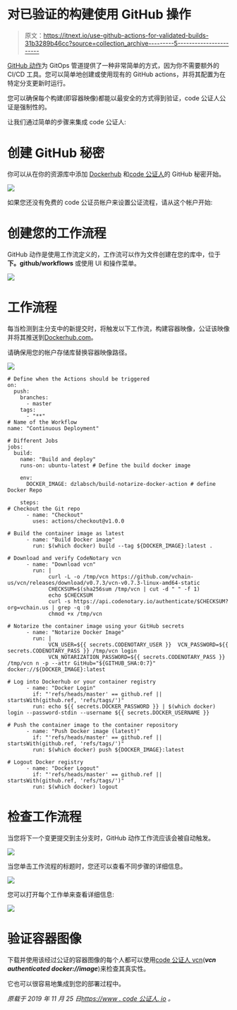 # 对已验证的构建使用 GitHub 操作

> 原文：<https://itnext.io/use-github-actions-for-validated-builds-31b3289b46cc?source=collection_archive---------5----------------------->

[GitHub 动作](https://github.com/features/actions)为 GitOps 管道提供了一种非常简单的方式，因为你不需要额外的 CI/CD 工具。您可以简单地创建或使用现有的 GitHub actions，并将其配置为在特定分支更新时运行。

您可以确保每个构建(即容器映像)都能以最安全的方式得到验证，code 公证人公证是强制性的。

让我们通过简单的步骤来集成 code 公证人:

# 创建 GitHub 秘密

你可以从在你的资源库中添加 [Dockerhub](https://hub.docker.com/) 和[code 公证人](https://www.codenotary.io)的 GitHub 秘密开始。

![](img/2196a28c08bcbd3d05fd8ea6c7cca03c.png)

如果您还没有免费的 code 公证员帐户来设置公证流程，请从这个帐户开始:

# 创建您的工作流程

GitHub 动作是使用工作流定义的，工作流可以作为文件创建在您的库中，位于**下。github/workflows** 或使用 UI 和操作菜单。

![](img/390ba84a317e97e6a66036574f3714a6.png)

# 工作流程

每当检测到主分支中的新提交时，将触发以下工作流，构建容器映像，公证该映像并将其推送到[Dockerhub.com](https://hub.docker.com/)。

请确保用您的帐户存储库替换容器映像路径。

![](img/0793568e3e2796f60df4e3f796005f04.png)

```
# Define when the Actions should be triggered
on:
  push:
    branches:
      - master
    tags:
      - "**"
# Name of the Workflow
name: "Continuous Deployment"

# Different Jobs
jobs:
  build:
    name: "Build and deploy"
    runs-on: ubuntu-latest # Define the build docker image

    env:
      DOCKER_IMAGE: dzlabsch/build-notarize-docker-action # define Docker Repo

    steps:
# Checkout the Git repo
      - name: "Checkout"
        uses: actions/checkout@v1.0.0  

# Build the container image as latest
      - name: "Build Docker image"
        run: $(which docker) build --tag ${DOCKER_IMAGE}:latest .

# Download and verify CodeNotary vcn
      - name: "Download vcn"
        run: |
             curl -L -o /tmp/vcn https://github.com/vchain-us/vcn/releases/download/v0.7.3/vcn-v0.7.3-linux-amd64-static
             CHECKSUM=$(sha256sum /tmp/vcn | cut -d " " -f 1)
             echo $CHECKSUM
             curl -s https://api.codenotary.io/authenticate/$CHECKSUM?org=vchain.us | grep -q :0
             chmod +x /tmp/vcn

# Notarize the container image using your GitHub secrets
      - name: "Notarize Docker Image"
        run: |
             VCN_USER=${{ secrets.CODENOTARY_USER }}  VCN_PASSWORD=${{ secrets.CODENOTARY_PASS }} /tmp/vcn login
             VCN_NOTARIZATION_PASSWORD=${{ secrets.CODENOTARY_PASS }} /tmp/vcn n -p --attr GitHub="${GITHUB_SHA:0:7}" docker://${DOCKER_IMAGE}:latest 

# Log into Dockerhub or your container registry
      - name: "Docker Login"
        if: "'refs/heads/master' == github.ref || startsWith(github.ref, 'refs/tags/')"
        run: echo ${{ secrets.DOCKER_PASSWORD }} | $(which docker) login --password-stdin --username ${{ secrets.DOCKER_USERNAME }}

# Push the container image to the container repository
      - name: "Push Docker image (latest)"
        if: "'refs/heads/master' == github.ref || startsWith(github.ref, 'refs/tags/')"
        run: $(which docker) push ${DOCKER_IMAGE}:latest

# Logout Docker registry
      - name: "Docker Logout"
        if: "'refs/heads/master' == github.ref || startsWith(github.ref, 'refs/tags/')"
        run: $(which docker) logout
```

# 检查工作流程

当您将下一个变更提交到主分支时，GitHub 动作工作流应该会被自动触发。

![](img/f20409f3ab99f1d8b5285fe4253022da.png)

当您单击工作流程的标题时，您还可以查看不同步骤的详细信息。

![](img/459ffbe22f681eda2586e475ebea2ff5.png)

您可以打开每个工作单来查看详细信息:

![](img/855cc30d25d8c60d774c38ae9b6a451f.png)

# 验证容器图像

下载并使用该经过公证的容器图像的每个人都可以使用[code 公证人 vcn](https://github.com/vchain-us/vcn)(***vcn authenticated docker://image***)来检查其真实性。

它也可以很容易地集成到您的部署过程中。

*原载于 2019 年 11 月 25 日*[*https://www . code 公证人. io*](https://www.codenotary.io/use-github-actions-for-validated-builds/) *。*